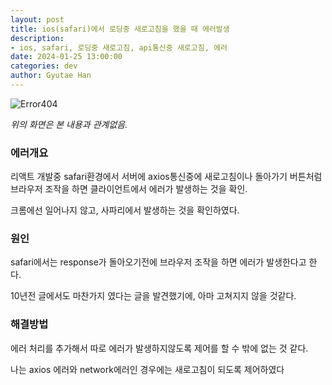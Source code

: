 ```yaml
---
layout: post
title: ios(safari)에서 로딩중 새로고침을 했을 때 에러발생
description: 
- ios, safari, 로딩중 새로고침, api통신중 새로고침, 에러
date: 2024-01-25 13:00:00
categories: dev
author: Gyutae Han
---
```


![Error404](/blog/assets/img/2024/01/25/err404.png)

*위의 화면은 본 내용과 관계없음.*

### 에러개요

리액트 개발중 safari환경에서 서버에 axios통신중에 새로고침이나 돌아가기 버튼처럼 브라우저 조작을 하면 클라이언트에서 에러가 발생하는 것을 확인.

크롬에선 일어나지 않고, 사파리에서 발생하는 것을 확인하였다.



### 원인

safari에서는 response가 돌아오기전에 브라우저 조작을 하면 에러가 발생한다고 한다. 

10년전 글에서도 마찬가지 였다는 글을 발견했기에, 아마 고쳐지지 않을 것같다.




### 해결방법

에러 처리를 추가해서 따로 에러가 발생하지않도록 제어를 할 수 밖에 없는 것 같다.

나는 axios 에러와 network에러인 경우에는 새로고침이 되도록 제어하였다


